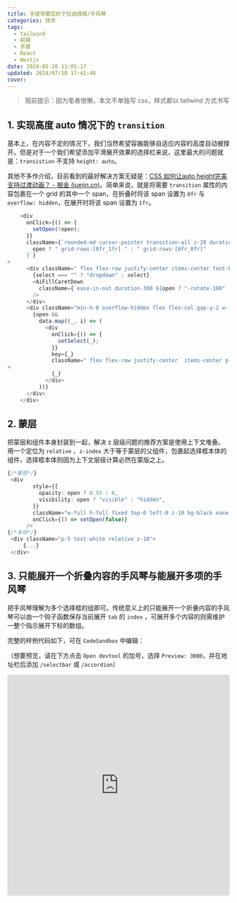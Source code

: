 ```yaml
---
title: 手搓带蒙层的下拉选择框/手风琴
categories: 技术
tags:
  - tailwind
  - 前端
  - 手搓
  - React
  - Nextjs
date: 2024-05-20 11:05:17
updated: 2024/07/10 17:41:48
cover: 
---
```

> 观前提示：因为笔者很懒，本文不单独写 css，样式都以 tailwind 方式书写

## 1. 实现高度 auto 情况下的 `transition`

基本上，在内容不定的情况下，我们当然希望容器能够自适应内容的高度自动被撑开。但是对于一个我们希望添加平滑展开效果的选择栏来说，这里最大的问题就是：`transistion` 不支持 `height: auto`。

其他不多作介绍，目前看到的最好解决方案无疑是：[CSS 如何让auto height完美支持过渡动画？ - 掘金 (juejin.cn)](https://juejin.cn/post/7196843994030342200)。简单来说，就是将需要 `transition` 属性的内容包裹在一个 grid 的其中一个 span，在折叠时将该 span 设置为 `0fr` 与 `overflow: hidden`，在展开时将该 span 设置为 `1fr`。

```TypeScript
    <div
	  onClick={() => {
		setOpen(!open);
	  }}
	  className={`rounded-md cursor-pointer transition-all z-20 duration-300 ease-in-out grid px-4 py-1 bg-red-800  ${
		open ? " grid-rows-[0fr_1fr] " : " grid-rows-[0fr_0fr]"
	  }`}
>
	  <div className=" flex flex-row justify-center items-center font-bold p-2 gap-2">
		{select === "" ? "dropdown" : select}
		<AiFillCaretDown
		  className={`ease-in-out duration-300 ${open ? "-rotate-180" : "0"}`}
		/>
	  </div>
	  <div className="min-h-0 overflow-hidden flex flex-col gap-y-2 w-full">
		{open &&
		  data.map((_, i) => (
			<div
			  onClick={() => {
				setSelect(_);
			  }}
			  key={_}
			  className=" flex flex-row justify-center  items-center p-2 hover:bg-[#FFFFFF70]"
>
			  {_}
			</div>
		  ))}
	  </div>
	</div>
```
## 2. 蒙层

把蒙层和组件本身封装到一起，解决 z 层级问题的推荐方案是使用上下文堆叠。用一个定位为 `relative` 、`z-index` 大于等于蒙层的父组件，包裹起选择框本体的组件，选择框本体则因为上下文层级计算必然在蒙版之上。

```TypeScript
{/*蒙层*/}
 <div
        style={{
          opacity: open ? 0.55 : 0,
          visibility: open ? "visible" : "hidden",
        }}
        className="w-full h-full fixed top-0 left-0 z-10 bg-black ease-in-out duration-300 "
        onClick={() => setOpen(false)}
      />
{/*本体*/}
 <div className="p-5 text-white relative z-10">
     {...}
 </div>
```

## 3. 只能展开一个折叠内容的手风琴与能展开多项的手风琴

把手风琴理解为多个选择框的组即可。传统意义上的只能展开一个折叠内容的手风琴可以由一个钩子函数保存当前展开 `tab` 的 `index` ，可展开多个内容的则需维护一整个指示展开下标的数组。


完整的样例代码如下，可在 `CodeSandbox` 中编辑：

（想要预览，请在下方点击 `Open devtool` 的加号，选择 `Preview: 3000`，并在地址栏后添加 `/selectbar` 或 `/accordion`）

<iframe src="https://codesandbox.io/p/devbox/next-tailwind-fl2pml?file=%2Fapp%2Fselectbar%2Fpage.tsx&embed=1"
     style="width:100%; height: 500px; border: 0; border-radius: 4px; overflow: hidden;"
     title="next-tailwind"
     allow="accelerometer; ambient-light-sensor; camera; encrypted-media; geolocation; gyroscope; hid; microphone; midi; payment; usb; vr; xr-spatial-tracking"
     sandbox="allow-forms allow-modals allow-popups allow-presentation allow-same-origin allow-scripts"
   ></iframe>